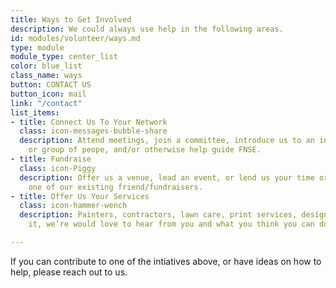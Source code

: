 ```yaml
---
title: Ways to Get Involved
description: We could always use help in the following areas.
id: modules/volunteer/ways.md
type: module
module_type: center_list
color: blue_list
class_name: ways
button: CONTACT US
button_icon: mail
link: "/contact"
list_items:
- title: Connect Us To Your Network
  class: icon-messages-bubble-share
  description: Attend meetings, join a committee, introduce us to an influential person
    or group of peope, and/or otherwise help guide FNSE.
- title: Fundraise
  class: icon-Piggy
  description: Offer us a venue, lead an event, or lend us your time or treasure with
    one of our existing friend/fundraisers.
- title: Offer Us Your Services
  class: icon-hammer-wench
  description: Painters, contractors, lawn care, print services, design, IT. You name
    it, we’re would love to hear from you and what you think you can do for FNSE!

---
```

If you can contribute to one of the intiatives above, or have ideas on how to help, please reach out to us.